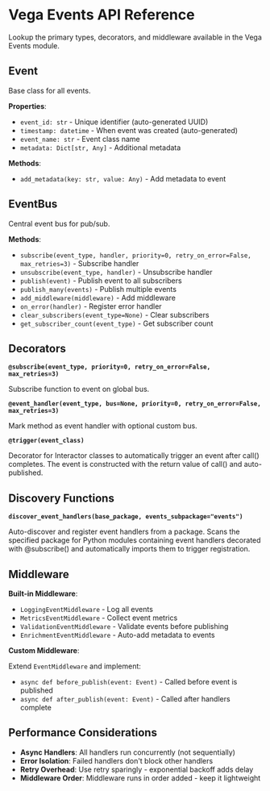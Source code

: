 # Vega Events API Reference

Lookup the primary types, decorators, and middleware available in the Vega Events module.

## Event

Base class for all events.

**Properties**:
- `event_id: str` - Unique identifier (auto-generated UUID)
- `timestamp: datetime` - When event was created (auto-generated)
- `event_name: str` - Event class name
- `metadata: Dict[str, Any]` - Additional metadata

**Methods**:
- `add_metadata(key: str, value: Any)` - Add metadata to event

## EventBus

Central event bus for pub/sub.

**Methods**:
- `subscribe(event_type, handler, priority=0, retry_on_error=False, max_retries=3)` - Subscribe handler
- `unsubscribe(event_type, handler)` - Unsubscribe handler
- `publish(event)` - Publish event to all subscribers
- `publish_many(events)` - Publish multiple events
- `add_middleware(middleware)` - Add middleware
- `on_error(handler)` - Register error handler
- `clear_subscribers(event_type=None)` - Clear subscribers
- `get_subscriber_count(event_type)` - Get subscriber count

## Decorators

**`@subscribe(event_type, priority=0, retry_on_error=False, max_retries=3)`**

Subscribe function to event on global bus.

**`@event_handler(event_type, bus=None, priority=0, retry_on_error=False, max_retries=3)`**

Mark method as event handler with optional custom bus.

**`@trigger(event_class)`**

Decorator for Interactor classes to automatically trigger an event after call() completes. The event is constructed with the return value of call() and auto-published.

## Discovery Functions

**`discover_event_handlers(base_package, events_subpackage="events")`**

Auto-discover and register event handlers from a package. Scans the specified package for Python modules containing event handlers decorated with @subscribe() and automatically imports them to trigger registration.

## Middleware

**Built-in Middleware**:
- `LoggingEventMiddleware` - Log all events
- `MetricsEventMiddleware` - Collect event metrics
- `ValidationEventMiddleware` - Validate events before publishing
- `EnrichmentEventMiddleware` - Auto-add metadata to events

**Custom Middleware**:

Extend `EventMiddleware` and implement:
- `async def before_publish(event: Event)` - Called before event is published
- `async def after_publish(event: Event)` - Called after handlers complete

## Performance Considerations

- **Async Handlers**: All handlers run concurrently (not sequentially)
- **Error Isolation**: Failed handlers don't block other handlers
- **Retry Overhead**: Use retry sparingly - exponential backoff adds delay
- **Middleware Order**: Middleware runs in order added - keep it lightweight

